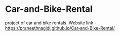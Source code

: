 # Car-and-Bike-Rental
project of car and bike rentals.
Website link - https://praneethnagidi.github.io/Car-and-Bike-Rental/
